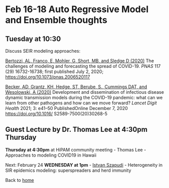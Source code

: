# Feb 16-18 Auto Regressive Model and Ensemble thoughts  

## Tuesday at 10:30

Discuss SEIR modeling approaches:

[Bertozzi, AL, Franco, E, Mohler, G, Short, MB, and Sledge D (2020)](https://www.pnas.org/content/117/29/16732) The challenges of modeling and forecasting the spread of COVID-19. *PNAS* 117 (29) 16732-16738; first published July 2, 2020; https://doi.org/10.1073/pnas.2006520117

[Becker, AD, Grantz, KH, Hedge, ST, Berube, S., Cummings DAT, and Wesolowski, A (2020)](https://www.thelancet.com/action/showPdf?pii=S2589-7500%2820%2930268-5) Development and dissemination of infectious disease dynamic transmission models during the COVID-19 pandemic: what can we learn from other pathogens and how can we move forward? *Lancet Digit Health* 2021; 3: e41–50
PublishedOnline December 7, 2020 https://doi.org/10.1016/ S2589-7500(20)30268-5  

## Guest Lecture by Dr. Thomas Lee at 4:30pm Thursday
**Thursday at 4:30pm** at HiPAM community meeting - Thomas Lee - Approaches to modeling COVID19 in Hawaii


Next: February 24 **WEDNESDAY at 1pm**  - [Istvan Szapudi](Feb_24) - Heterogeneity in SIR epidemics modeling: superspreaders and herd immunity  

Back to [home](..)  
